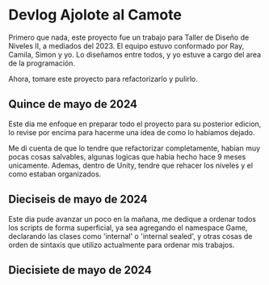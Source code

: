 # Devlog Ajolote al Camote

Primero que nada, este proyecto fue un trabajo para Taller de Diseño de Niveles II, a mediados del 2023. El equipo estuvo conformado por Ray, Camila, Simon y yo. Lo diseñamos entre todos, y yo estuve a cargo del area de la programación. 

Ahora, tomare este proyecto para refactorizarlo y pulirlo.

## Quince de mayo de 2024

Este dia me enfoque en preparar todo el proyecto para su posterior edicion, lo revise por encima para hacerme una idea de como lo habiamos dejado. 

Me di cuenta de que lo tendre que refactorizar completamente, habian muy pocas cosas salvables, algunas logicas que habia hecho hace 9 meses unicamente. Ademas, dentro de Unity, tendre que rehacer los niveles y el como estaban organizados.

## Dieciseis de mayo de 2024

Este dia pude avanzar un poco en la mañana, me dedique a ordenar todos los scripts de forma superficial, ya sea agregando el namespace Game, declarando las clases como 'internal' o 'internal sealed', y otras cosas de orden de sintaxis que utilizo actualmente para ordenar mis trabajos.

## Diecisiete de mayo de 2024


